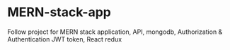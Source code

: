 # MERN-stack-app
Follow project for MERN stack application, API, mongodb, Authorization & Authentication JWT token, React redux
